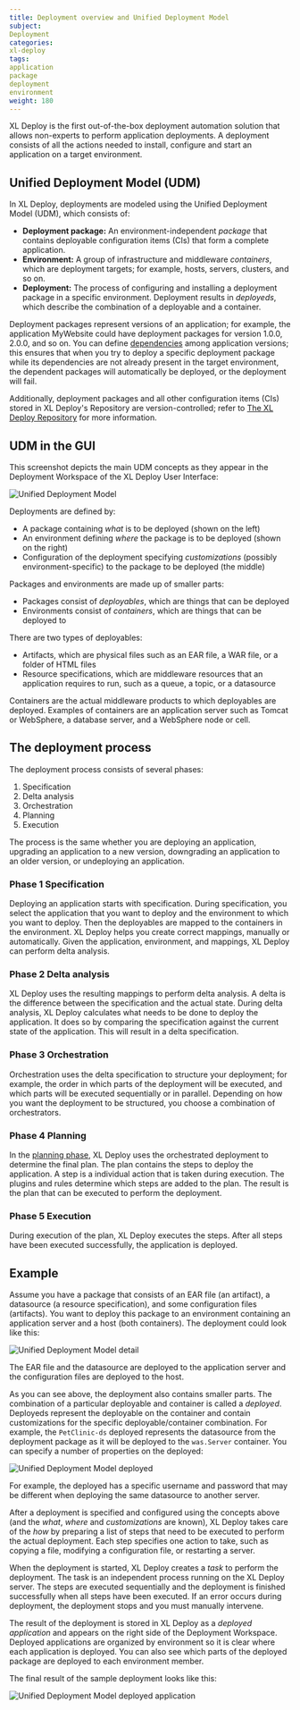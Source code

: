 ```yaml
---
title: Deployment overview and Unified Deployment Model
subject:
Deployment
categories:
xl-deploy
tags:
application
package
deployment
environment
weight: 180
---
```


XL Deploy is the first out-of-the-box deployment automation solution that allows non-experts to perform application deployments. A deployment consists of all the actions needed to install, configure and start an application on a target environment.

## Unified Deployment Model (UDM)

In XL Deploy, deployments are modeled using the Unified Deployment Model (UDM), which consists of:

* **Deployment package:** An environment-independent *package* that contains deployable configuration items (CIs) that form a complete application.
* **Environment:** A group of infrastructure and middleware *containers*, which are deployment targets; for example, hosts, servers, clusters, and so on.
* **Deployment:** The process of configuring and installing a deployment package in a specific environment. Deployment results in *deployeds*, which describe the combination of a deployable and a container.

Deployment packages represent versions of an application; for example, the application MyWebsite could have deployment packages for version 1.0.0, 2.0.0, and so on. You can define [dependencies](/xl-deploy/concept/application-dependencies-in-xl-deploy.html) among application versions; this ensures that when you try to deploy a specific deployment package while its dependencies are not already present in the target environment, the dependent packages will automatically be deployed, or the deployment will fail.

Additionally, deployment packages and all other configuration items (CIs) stored in XL Deploy's Repository are version-controlled; refer to [The XL Deploy Repository](/xl-deploy/concept/the-xl-deploy-repository.html) for more information.

## UDM in the GUI

This screenshot depicts the main UDM concepts as they appear in the Deployment Workspace of the XL Deploy User Interface:

![Unified Deployment Model](images/udm-highlevel-deployit.png)

Deployments are defined by:

* A package containing *what* is to be deployed (shown on the left)
* An environment defining *where* the package is to be deployed (shown on the right)
* Configuration of the deployment specifying *customizations* (possibly environment-specific) to the package to be deployed (the middle)

Packages and environments are made up of smaller parts:

* Packages consist of _deployables_, which are things that can be deployed
* Environments consist of _containers_, which are things that can be deployed to

There are two types of deployables:

* Artifacts, which are physical files such as an EAR file, a WAR file, or a folder of HTML files
* Resource specifications, which are middleware resources that an application requires to run, such as a queue, a topic, or a datasource

Containers are the actual middleware products to which deployables are deployed. Examples of containers are an application server such as Tomcat or WebSphere, a database server, and a WebSphere node or cell.

## The deployment process

The deployment process consists of several phases:

1. Specification
1. Delta analysis
1. Orchestration
1. Planning
1. Execution

The process is the same whether you are deploying an application, upgrading an application to a new version, downgrading an application to an older version, or undeploying an application.

### Phase 1 Specification

Deploying an application starts with specification. During specification, you select the application that you want to deploy and the environment to which you want to deploy. Then the deployables are mapped to the containers in the environment. XL Deploy helps you create correct mappings, manually or automatically. Given the application, environment, and mappings, XL Deploy can perform delta analysis.

### Phase 2 Delta analysis

XL Deploy uses the resulting mappings to perform delta analysis. A delta is the difference between the specification and the actual state. During delta analysis, XL Deploy calculates what needs to be done to deploy the application. It does so by comparing the specification against the current state of the application. This will result in a delta specification.

### Phase 3 Orchestration

Orchestration uses the delta specification to structure your deployment; for example, the order in which parts of the deployment will be executed, and which parts will be executed sequentially or in parallel. Depending on how you want the deployment to be structured, you choose a combination of orchestrators.

### Phase 4 Planning

In the [planning phase](/xl-deploy/concept/understanding-the-xl-deploy-planning-phase.html), XL Deploy uses the orchestrated deployment to determine the final plan. The plan contains the steps to deploy the application. A step is a individual action that is taken during execution. The plugins and rules determine which steps are added to the plan. The result is the plan that can be executed to perform the deployment.

### Phase 5 Execution

During execution of the plan, XL Deploy executes the steps. After all steps have been executed successfully, the application is deployed.

## Example

Assume you have a package that consists of an EAR file (an artifact), a datasource (a resource specification), and some configuration files (artifacts). You want to deploy this package to an environment containing an application server and a host (both containers). The deployment could look like this:

![Unified Deployment Model detail](images/udm-lowlevel-deployit.png)

The EAR file and the datasource are deployed to the application server and the configuration files are deployed to the host.

As you can see above, the deployment also contains smaller parts. The combination of a particular deployable and container is called a *deployed*. Deployeds represent the deployable on the container and contain customizations for the specific deployable/container combination. For example, the `PetClinic-ds` deployed represents the datasource from the deployment package as it will be deployed to the `was.Server` container. You can specify a number of properties on the deployed:

![Unified Deployment Model deployed](images/udm-lowlevel-deployed-deployit.png)

For example, the deployed has a specific username and password that may be different when deploying the same datasource to another server.

After a deployment is specified and configured using the concepts above (and the *what*, *where* and *customizations* are known), XL Deploy takes care of the *how* by preparing a list of steps that need to be executed to perform the actual deployment. Each step specifies one action to take, such as copying a file, modifying a configuration file, or restarting a server.

When the deployment is started, XL Deploy creates a *task* to perform the deployment. The task is an independent process running on the XL Deploy server. The steps are executed sequentially and the deployment is finished successfully when all steps have been executed. If an error occurs during deployment, the deployment stops and you must manually intervene.

The result of the deployment is stored in XL Deploy as a *deployed application* and appears on the right side of the Deployment Workspace. Deployed applications are organized by environment so it is clear where each application is deployed. You can also see which parts of the deployed package are deployed to each environment member.

The final result of the sample deployment looks like this:

![Unified Deployment Model deployed application](images/udm-lowlevel-deployedapplication-deployit.png)
